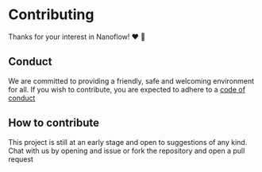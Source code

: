 # Contributing

Thanks for your interest in Nanoflow! ❤️ 🎉

## Conduct

We are committed to providing a friendly, safe and welcoming environment
for all. If you wish to contribute, you are expected to adhere to
a [code of conduct](CODE_OF_CONDUCT.md)

## How to contribute

This project is still at an early stage and open to suggestions of any kind.
Chat with us by opening and issue or fork the repository and open a pull request
